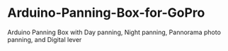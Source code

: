 # Arduino-Panning-Box-for-GoPro
Arduino Panning Box with Day panning, Night panning, Pannorama photo panning, and Digital lever

